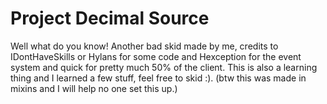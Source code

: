 # Project Decimal Source
 Well what do you know! Another bad skid made by me, credits to IDontHaveSkills or Hylans for some code and Hexception for the event system and quick for pretty much 50% of the client. This is also a learning thing and I learned a few stuff, feel free to skid :). (btw this was made in mixins and I will help no one set this up.)
